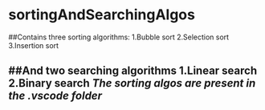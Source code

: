 # sortingAndSearchingAlgos
##Contains three sorting algorithms:
1.Bubble sort
2.Selection sort
3.Insertion sort

##And two searching algorithms
1.Linear search
2.Binary search
*The sorting algos are present in the **.vscode** folder*
---
